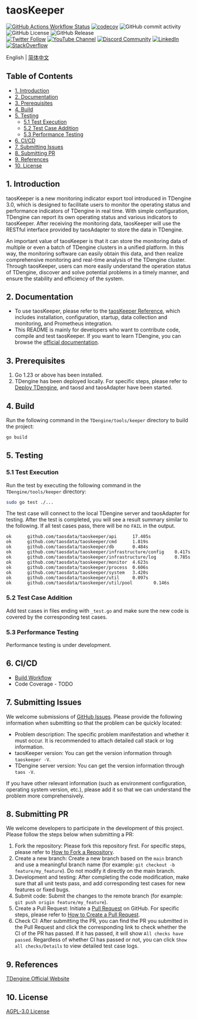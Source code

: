 <!-- omit in toc -->
# taosKeeper

[![GitHub Actions Workflow Status](https://img.shields.io/github/actions/workflow/status/taosdata/TDengine/taoskeeper-build.yml)](https://github.com/taosdata/TDengine/actions/workflows/taoskeeper-build.yml)
[![codecov](https://codecov.io/gh/taosdata/taoskeeper/graph/badge.svg)](https://codecov.io/gh/taosdata/taoskeeper)
![GitHub commit activity](https://img.shields.io/github/commit-activity/m/taosdata/TDengine)
![GitHub License](https://img.shields.io/github/license/taosdata/TDengine)
![GitHub Release](https://img.shields.io/github/v/release/taosdata/tdengine)
<br />
[![Twitter Follow](https://img.shields.io/twitter/follow/tdenginedb?label=TDengine&style=social)](https://twitter.com/tdenginedb)
[![YouTube Channel](https://img.shields.io/badge/Subscribe_@tdengine--white?logo=youtube&style=social)](https://www.youtube.com/@tdengine)
[![Discord Community](https://img.shields.io/badge/Join_Discord--white?logo=discord&style=social)](https://discord.com/invite/VZdSuUg4pS)
[![LinkedIn](https://img.shields.io/badge/Follow_LinkedIn--white?logo=linkedin&style=social)](https://www.linkedin.com/company/tdengine)
[![StackOverflow](https://img.shields.io/badge/Ask_StackOverflow--white?logo=stackoverflow&style=social&logoColor=orange)](https://stackoverflow.com/questions/tagged/tdengine)

English | [简体中文](./README-CN.md)

<!-- omit in toc -->
## Table of Contents

- [1. Introduction](#1-introduction)
- [2. Documentation](#2-documentation)
- [3. Prerequisites](#3-prerequisites)
- [4. Build](#4-build)
- [5. Testing](#5-testing)
  - [5.1 Test Execution](#51-test-execution)
  - [5.2 Test Case Addition](#52-test-case-addition)
  - [5.3 Performance Testing](#53-performance-testing)
- [6. CI/CD](#6-cicd)
- [7. Submitting Issues](#7-submitting-issues)
- [8. Submitting PR](#8-submitting-pr)
- [9. References](#9-references)
- [10. License](#10-license)

## 1. Introduction

taosKeeper is a new monitoring indicator export tool introduced in TDengine 3.0, which is designed to facilitate users to monitor the operating status and performance indicators of TDengine in real time. With simple configuration, TDengine can report its own operating status and various indicators to taosKeeper. After receiving the monitoring data, taosKeeper will use the RESTful interface provided by taosAdapter to store the data in TDengine.

An important value of taosKeeper is that it can store the monitoring data of multiple or even a batch of TDengine clusters in a unified platform. In this way, the monitoring software can easily obtain this data, and then realize comprehensive monitoring and real-time analysis of the TDengine cluster. Through taosKeeper, users can more easily understand the operation status of TDengine, discover and solve potential problems in a timely manner, and ensure the stability and efficiency of the system.

## 2. Documentation

- To use taosKeeper, please refer to the [taosKeeper Reference](https://docs.tdengine.com/tdengine-reference/components/taoskeeper/), which includes installation, configuration, startup, data collection and monitoring, and Prometheus integration.
- This README is mainly for developers who want to contribute code, compile and test taosKeeper. If you want to learn TDengine, you can browse the [official documentation](https://docs.tdengine.com/).

## 3. Prerequisites

1. Go 1.23 or above has been installed.
2. TDengine has been deployed locally. For specific steps, please refer to [Deploy TDengine](https://docs.tdengine.com/get-started/deploy-from-package/), and taosd and taosAdapter have been started.

## 4. Build

Run the following command in the `TDengine/tools/keeper` directory to build the project:

```bash
go build
```

## 5. Testing

### 5.1 Test Execution

Run the test by executing the following command in the `TDengine/tools/keeper` directory:

```bash
sudo go test ./...
```

The test case will connect to the local TDengine server and taosAdapter for testing. After the test is completed, you will see a result summary similar to the following. If all test cases pass, there will be no `FAIL` in the output.

```text
ok      github.com/taosdata/taoskeeper/api      17.405s
ok      github.com/taosdata/taoskeeper/cmd      1.819s
ok      github.com/taosdata/taoskeeper/db       0.484s
ok      github.com/taosdata/taoskeeper/infrastructure/config    0.417s
ok      github.com/taosdata/taoskeeper/infrastructure/log       0.785s
ok      github.com/taosdata/taoskeeper/monitor  4.623s
ok      github.com/taosdata/taoskeeper/process  0.606s
ok      github.com/taosdata/taoskeeper/system   3.420s
ok      github.com/taosdata/taoskeeper/util     0.097s
ok      github.com/taosdata/taoskeeper/util/pool        0.146s
```

### 5.2 Test Case Addition

Add test cases in files ending with `_test.go` and make sure the new code is covered by the corresponding test cases.

### 5.3 Performance Testing

Performance testing is under development.

## 6. CI/CD

- [Build Workflow](https://github.com/taosdata/TDengine/actions/workflows/taoskeeper-ci-build.yml)
- Code Coverage - TODO

## 7. Submitting Issues

We welcome submissions of [GitHub Issues](https://github.com/taosdata/TDengine/issues). Please provide the following information when submitting so that the problem can be quickly located:

- Problem description: The specific problem manifestation and whether it must occur. It is recommended to attach detailed call stack or log information.
- taosKeeper version: You can get the version information through `taoskeeper -V`.
- TDengine server version: You can get the version information through `taos -V`.

If you have other relevant information (such as environment configuration, operating system version, etc.), please add it so that we can understand the problem more comprehensively.

## 8. Submitting PR

We welcome developers to participate in the development of this project. Please follow the steps below when submitting a PR:

1. Fork the repository: Please fork this repository first. For specific steps, please refer to [How to Fork a Repository](https://docs.github.com/en/get-started/quickstart/fork-a-repo).
2. Create a new branch: Create a new branch based on the `main` branch and use a meaningful branch name (for example: `git checkout -b feature/my_feature`). Do not modify it directly on the main branch.
3. Development and testing: After completing the code modification, make sure that all unit tests pass, and add corresponding test cases for new features or fixed bugs.
4. Submit code: Submit the changes to the remote branch (for example: `git push origin feature/my_feature`).
5. Create a Pull Request: Initiate a [Pull Request](https://github.com/taosdata/TDengine/pulls) on GitHub. For specific steps, please refer to [How to Create a Pull Request](https://docs.github.com/en/pull-requests/collaborating-with-pull-requests/proposing-changes-to-your-work-with-pull-requests/creating-a-pull-request).
6. Check CI: After submitting the PR, you can find the PR you submitted in the Pull Request and click the corresponding link to check whether the CI of the PR has passed. If it has passed, it will show `All checks have passed`. Regardless of whether CI has passed or not, you can click `Show all checks/Details` to view detailed test case logs.

## 9. References

[TDengine Official Website](https://www.tdengine.com/)

## 10. License

[AGPL-3.0 License](../../LICENSE)

